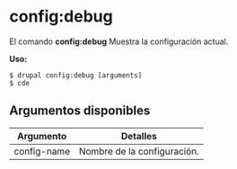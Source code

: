 # config:debug
El comando **config:debug** Muestra la configuración actual.

**Uso:**
```
$ drupal config:debug [arguments] 
$ cde  
```

## Argumentos disponibles
Argumento | Detalles
---------|-------------
config-name | Nombre de la configuración.
